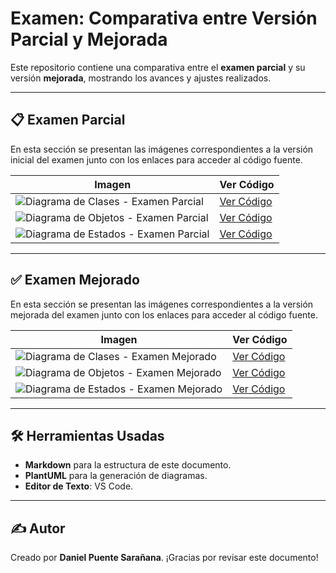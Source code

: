# Examen: Comparativa entre Versión Parcial y Mejorada

Este repositorio contiene una comparativa entre el **examen parcial** y su versión **mejorada**, mostrando los avances y ajustes realizados.

---

## 📋 Examen Parcial

En esta sección se presentan las imágenes correspondientes a la versión inicial del examen junto con los enlaces para acceder al código fuente.

| **Imagen**                              | **Ver Código**                                                                 |
|-----------------------------------------|--------------------------------------------------------------------------------|
| ![Diagrama de Clases - Examen Parcial](/images/ExamenParcial/DiagramaClasesExamen.svg) | [Ver Código](./modelosUML/ExamenParcial/DiagramaClasesExamen.puml)             |
| ![Diagrama de Objetos - Examen Parcial](/images/ExamenParcial/DiagramaObjetosExamen.svg) | [Ver Código](./modelosUML/ExamenParcial/DiagramaObjetosExamen.puml)           |
| ![Diagrama de Estados - Examen Parcial](/images/ExamenParcial/DiagramaEstadosExamen.svg) | [Ver Código](./modelosUML/ExamenParcial/DiagramaEstadosExamen.puml)           |

---

## ✅ Examen Mejorado

En esta sección se presentan las imágenes correspondientes a la versión mejorada del examen junto con los enlaces para acceder al código fuente.

| **Imagen**                              | **Ver Código**                                                                 |
|-----------------------------------------|--------------------------------------------------------------------------------|
| ![Diagrama de Clases - Examen Mejorado](/images/ExamenMejorado/DiagramaClasesMejorado.svg) | [Ver Código](./modelosUML/ExamenMejorado/DiagramaClasesMejorado.puml)         |
| ![Diagrama de Objetos - Examen Mejorado](/images/ExamenMejorado/DiagramaObjetosMejorados.svg) | [Ver Código](./modelosUML/ExamenMejorado/DiagramaObjetosMejorados.puml)      |
| ![Diagrama de Estados - Examen Mejorado](/images/ExamenMejorado/DiagramaEstadosMejorado.svg) | [Ver Código](./modelosUML/ExamenMejorado/DiagramaEstadosMejorado.puml)       |

---

## 🛠️ Herramientas Usadas

- **Markdown** para la estructura de este documento.
- **PlantUML** para la generación de diagramas.
- **Editor de Texto**: VS Code.

---

## ✍️ Autor

Creado por **Daniel Puente Sarañana**. ¡Gracias por revisar este documento!

